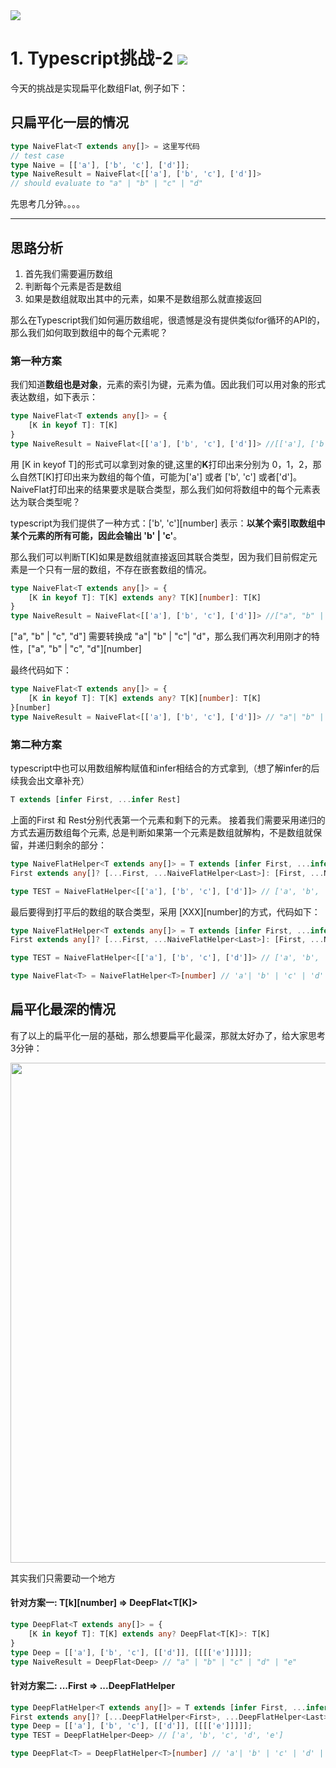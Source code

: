 <img src="https://cdn.jsdelivr.net/gh/HelloGGX/Front-End-question@master/pics/typescript-banner.png"/>

# 1. Typescript挑战-2 <img src="https://img.shields.io/badge/typescript-%E4%B8%AD%E7%BA%A7-blue"/>

今天的挑战是实现扁平化数组Flat, 例子如下：

## 只扁平化一层的情况

```typescript
type NaiveFlat<T extends any[]> = 这里写代码
// test case
type Naive = [['a'], ['b', 'c'], ['d']];
type NaiveResult = NaiveFlat<[['a'], ['b', 'c'], ['d']]>
// should evaluate to "a" | "b" | "c" | "d"
```
先思考几分钟。。。。

***

## 思路分析

1. 首先我们需要遍历数组
2. 判断每个元素是否是数组
3. 如果是数组就取出其中的元素，如果不是数组那么就直接返回

那么在Typescript我们如何遍历数组呢，很遗憾是没有提供类似for循环的API的，那么我们如何取到数组中的每个元素呢？

### 第一种方案
我们知道**数组也是对象**，元素的索引为键，元素为值。因此我们可以用对象的形式表达数组，如下表示：

```typescript
type NaiveFlat<T extends any[]> = {
    [K in keyof T]: T[K]
}
type NaiveResult = NaiveFlat<[['a'], ['b', 'c'], ['d']]> //[['a'], ['b', 'c'], ['d']]
```

用 [K in keyof T]的形式可以拿到对象的键,这里的**K**打印出来分别为 0，1，2，那么自然T[K]打印出来为数组的每个值，可能为['a'] 或者 ['b', 'c'] 或者['d']。NaiveFlat打印出来的结果要求是联合类型，那么我们如何将数组中的每个元素表达为联合类型呢？

typescript为我们提供了一种方式：['b', 'c'][number] 表示：**以某个索引取数组中某个元素的所有可能，因此会输出 'b' | 'c'**。

那么我们可以判断T[K]如果是数组就直接返回其联合类型，因为我们目前假定元素是一个只有一层的数组，不存在嵌套数组的情况。

```typescript
type NaiveFlat<T extends any[]> = {
    [K in keyof T]: T[K] extends any? T[K][number]: T[K]
}
type NaiveResult = NaiveFlat<[['a'], ['b', 'c'], ['d']]> //["a", "b" | "c", "d"]
```
["a", "b" | "c", "d"] 需要转换成 "a"| "b" | "c"| "d"，那么我们再次利用刚才的特性，["a", "b" | "c", "d"][number]

最终代码如下：

```typescript
type NaiveFlat<T extends any[]> = {
    [K in keyof T]: T[K] extends any? T[K][number]: T[K]
}[number]
type NaiveResult = NaiveFlat<[['a'], ['b', 'c'], ['d']]> // "a"| "b" | "c" | "d"
```

### 第二种方案
typescript中也可以用数组解构赋值和infer相结合的方式拿到,（想了解infer的后续我会出文章补充）

```typescript
T extends [infer First, ...infer Rest]
```
上面的First 和 Rest分别代表第一个元素和剩下的元素。
接着我们需要采用递归的方式去遍历数组每个元素, 总是判断如果第一个元素是数组就解构，不是数组就保留，并递归剩余的部分：

```typescript
type NaiveFlatHelper<T extends any[]> = T extends [infer First, ...infer Last]? 
First extends any[]? [...First, ...NaiveFlatHelper<Last>]: [First, ...NaiveFlatHelper<Last>]: T;

type TEST = NaiveFlatHelper<[['a'], ['b', 'c'], ['d']]> // ['a', 'b', 'c', 'd']
```
最后要得到打平后的数组的联合类型，采用 [XXX][number]的方式，代码如下：

```typescript
type NaiveFlatHelper<T extends any[]> = T extends [infer First, ...infer Last]? 
First extends any[]? [...First, ...NaiveFlatHelper<Last>]: [First, ...NaiveFlatHelper<Last>]: T;

type TEST = NaiveFlatHelper<[['a'], ['b', 'c'], ['d']]> // ['a', 'b', 'c', 'd']

type NaiveFlat<T> = NaiveFlatHelper<T>[number] // 'a'| 'b' | 'c' | 'd'
```

## 扁平化最深的情况

有了以上的扁平化一层的基础，那么想要扁平化最深，那就太好办了，给大家思考3分钟：

<img width="800" src="https://cdn.jsdelivr.net/gh/HelloGGX/Front-End-question@master/pics/image_processing20200225-18103-o71767.gif"/>

其实我们只需要动一个地方

#### 针对方案一: T[k][number] => DeepFlat<T[K]>

```typescript
type DeepFlat<T extends any[]> = {
    [K in keyof T]: T[K] extends any? DeepFlat<T[K]>: T[K]
}
type Deep = [['a'], ['b', 'c'], [['d']], [[[['e']]]]];
type NaiveResult = DeepFlat<Deep> // "a" | "b" | "c" | "d" | "e"
```

#### 针对方案二:  ...First => ...DeepFlatHelper<First>

```typescript
type DeepFlatHelper<T extends any[]> = T extends [infer First, ...infer Last]? 
First extends any[]? [...DeepFlatHelper<First>, ...DeepFlatHelper<Last>]: [First, ...DeepFlatHelper<Last>]: T;
type Deep = [['a'], ['b', 'c'], [['d']], [[[['e']]]]];
type TEST = DeepFlatHelper<Deep> // ['a', 'b', 'c', 'd', 'e']

type DeepFlat<T> = DeepFlatHelper<T>[number] // 'a'| 'b' | 'c' | 'd' | 'e'
```









